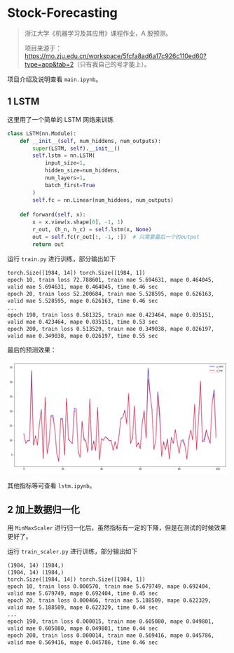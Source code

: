 # Stock-Forecasting

>浙江大学《机器学习及其应用》课程作业，A 股预测。
>
>项目来源于：<https://mo.zju.edu.cn/workspace/5fcfa8ad6a17c926c110ed60?type=app&tab=2>（只有我自己的号才能上）。

项目介绍及说明查看 `main.ipynb`。

## 1 LSTM

这里用了一个简单的 LSTM 网络来训练

```python
class LSTM(nn.Module):
    def __init__(self, num_hiddens, num_outputs):
        super(LSTM, self).__init__()
        self.lstm = nn.LSTM(
            input_size=1,
            hidden_size=num_hiddens,
            num_layers=1,
            batch_first=True
        )
        self.fc = nn.Linear(num_hiddens, num_outputs)

    def forward(self, x):
        x = x.view(x.shape[0], -1, 1)
        r_out, (h_n, h_c) = self.lstm(x, None)
        out = self.fc(r_out[:, -1, :])  # 只需要最后一个的output
        return out
```

运行 `train.py` 进行训练，部分输出如下

```text
torch.Size([1984, 14]) torch.Size([1984, 1])
epoch 10, train loss 72.788601, train mae 5.694631, mape 0.464045, valid mae 5.694631, mape 0.464045, time 0.46 sec
epoch 20, train loss 52.200684, train mae 5.528595, mape 0.626163, valid mae 5.528595, mape 0.626163, time 0.46 sec
...
epoch 190, train loss 0.581325, train mae 0.423464, mape 0.035151, valid mae 0.423464, mape 0.035151, time 0.53 sec
epoch 200, train loss 0.513529, train mae 0.349038, mape 0.026197, valid mae 0.349038, mape 0.026197, time 0.55 sec
```

最后的预测效果：

![image-20210204204408427](README.assets/image-20210204204408427.png)

其他指标等可查看 `lstm.ipynb`。



## 2 加上数据归一化

用 `MinMaxScaler` 进行归一化后，虽然指标有一定的下降，但是在测试的时候效果更好了。

运行 `train_scaler.py` 进行训练，部分输出如下

```text
(1984, 14) (1984,)
(1984, 14) (1984,)
torch.Size([1984, 14]) torch.Size([1984, 1])
epoch 10, train loss 0.000570, train mae 5.679749, mape 0.692404, valid mae 5.679749, mape 0.692404, time 0.45 sec
epoch 20, train loss 0.000466, train mae 5.188509, mape 0.622329, valid mae 5.188509, mape 0.622329, time 0.44 sec
...
epoch 190, train loss 0.000015, train mae 0.605080, mape 0.049801, valid mae 0.605080, mape 0.049801, time 0.44 sec
epoch 200, train loss 0.000014, train mae 0.569416, mape 0.045786, valid mae 0.569416, mape 0.045786, time 0.46 sec
```

